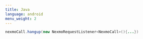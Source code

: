 ```yaml
---
title: Java
language: android
menu_weight: 2
---
```


```java
nexmoCall.hangup(new NexmoRequestListener<NexmoCall>(){...})

```

